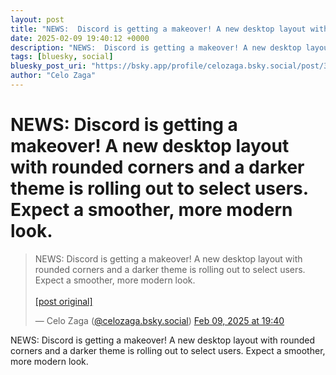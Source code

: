```yaml
---
layout: post
title: "NEWS:  Discord is getting a makeover! A new desktop layout with rounded corners and a darker theme is rolling out to select users. Expect a smoother, more modern look."
date: 2025-02-09 19:40:12 +0000
description: "NEWS:  Discord is getting a makeover! A new desktop layout with rounded corners and a darker theme is rolling out to select users. Expect a smoother, mo..."
tags: [bluesky, social]
bluesky_post_uri: "https://bsky.app/profile/celozaga.bsky.social/post/3lhrf3cpkvh2t"
author: "Celo Zaga"
---
```


<h1 class="bluesky-post-title">NEWS:  Discord is getting a makeover! A new desktop layout with rounded corners and a darker theme is rolling out to select users. Expect a smoother, more modern look.</h1>


<blockquote class="bluesky-embed" data-bluesky-uri="at://did:plc:lmh6rennptq77inaztnovw4b/app.bsky.feed.post/3lhrf3cpkvh2t" data-bluesky-embed-color-mode="system">
<p lang="">NEWS:  Discord is getting a makeover! A new desktop layout with rounded corners and a darker theme is rolling out to select users. Expect a smoother, more modern look.<br><br><a href="https://bsky.app/profile/celozaga.bsky.social/post/3lhrf3cpkvh2t">[post original]</a></p>
&mdash; Celo Zaga (<a href="https://bsky.app/profile/did:plc:lmh6rennptq77inaztnovw4b">@celozaga.bsky.social</a>) <a href="https://bsky.app/profile/celozaga.bsky.social/post/3lhrf3cpkvh2t">Feb 09, 2025 at 19:40</a>
</blockquote>
<script async src="https://embed.bsky.app/static/embed.js" charset="utf-8"></script>


<p class="bluesky-post-description">NEWS:  Discord is getting a makeover! A new desktop layout with rounded corners and a darker theme is rolling out to select users. Expect a smoother, more modern look.</p>
